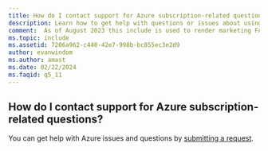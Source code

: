 ```yaml
---
title: How do I contact support for Azure subscription-related questions?
description: Learn how to get help with questions or issues about using Azure.
comment:  As of August 2023 this include is used to render marketing FAQ content for VS Subscriptions in the following portals - VSCom, Manage, and My portals. It was not used for learn.microsoft.com content at that time.  SMEs are Evan Windom and Larissa Crawford of Red Door Collaborative and Sharvari Dighe.
ms.topic: include
ms.assetid: 7206a962-c440-42e7-998b-bc855ec3e2d9
author: evanwindom
ms.author: amast
ms.date: 02/22/2024
ms.faqid: q5_11
---
```


## How do I contact support for Azure subscription-related questions?

You can get help with Azure issues and questions by [submitting a request](https://learn.microsoft.com/azure/azure-portal/supportability/how-to-create-azure-support-request).
